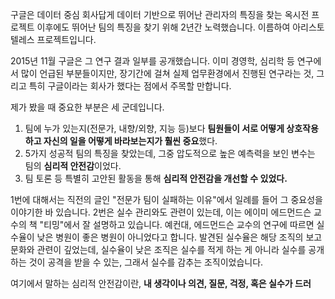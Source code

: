 구글은 데이터 중심 회사답게 데이터 기반으로 뛰어난 관리자의 특징을 찾는 옥시전 프로젝트 이후에도 뛰어난 팀의 특징을 찾기 위해 2년간 노력했습니다. 이름하여 아리스토텔레스 프로젝트입니다.

2015년 11월 구글은 그 연구 결과 일부를 공개했습니다. 이미 경영학, 심리학 등 연구에서 많이 언급된 부분들이지만, 장기간에 걸쳐 실제 업무환경에서 진행된 연구라는 것, 그리고 특히 구글이라는 회사가 했다는 점에서 주목할 만합니다.

제가 봤을 때 중요한 부분은 세 군데입니다.

1. 팀에 누가 있는지(전문가, 내향/외향, 지능 등)보다 **팀원들이 서로 어떻게 상호작용하고 자신의 일을 어떻게 바라보는지가 훨씬 중요**했다.
2. 5가지 성공적 팀의 특징을 찾았는데, 그중 압도적으로 높은 예측력을 보인 변수는 팀의 **심리적 안전감**이었다.
3. 팀 토론 등 특별히 고안된 활동을 통해 **심리적 안전감을 개선할 수 있었다.**

1번에 대해서는 직전의 글인 "전문가 팀이 실패하는 이유"에서 일례를 들어 그 중요성을 이야기한 바 있습니다. 2번은 실수 관리와도 관련이 있는데, 이는 에이미 에드먼드슨 교수의 책 "티밍"에서 잘 설명하고 있습니다. 예컨대, 에드먼드슨 교수의 연구에 따르면 실수율이 낮은 병원이 좋은 병원이 아니었다고 합니다. 발견된 실수율은 해당 조직의 보고 문화와 관련이 깊었는데, 실수율이 낮은 조직은 실수를 적게 하는 게 아니라 실수를 공개하는 것이 공격을 받을 수 있는, 그래서 실수를 감추는 조직이었습니다.

여기에서 말하는 심리적 안전감이란, **내 생각이나 의견, 질문, 걱정, 혹은 실수가 드러**